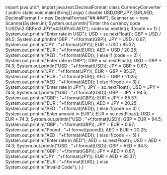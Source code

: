 import java.util.*;
import java.text.DecimalFormat;
class CurrencyConverter
{
    public static void main(String[] args) 
        {
            double USD,GBP,JPY,EUR,AED;
            DecimalFormat f = new DecimalFormat("##.###");
            Scanner sc = new Scanner(System.in);
            System.out.println("Enter the currency code 1:USD\n2:GBP\n3:JPY\n4:EUR\n5:AED"); 
            code=sc.nextInt();
            if(code == 1)
            {
                System.out.println("Enter rate in USD");
                USD = sc.nextFloat();
                GBP = USD / 94.5;
                System.out.println("GBP : "+f.format(GBP));
                JPY = USD / 0.67;
                System.out.println("JPY : "+f.format(JPY));
                EUR = USD / 85.37;
                System.out.println("EUR : "+f.format(EUR));
                AED = USD / 20.25;
                System.out.println("AED : "+f.format(AED));
            }
			else if (code == 2)
            {
                System.out.println("Enter rate in GBP");
                GBP = sc.nextFloat();
                USD = GBP * 74.3;
                System.out.println("USD : "+f.format(USD));
                JPY = GBP * 0.67;
                System.out.println("JPY : "+f.format(JPY));
                EUR = GBP * 85.37;
                System.out.println("EUR : "+f.format(EUR));
                AED = GBP * 2025;
                System.out.println("AED : "+f.format(AED));
            }
			 else if(code == 3)
            {
                System.out.println("Enter rate in JPY");
                JPY = sc.nextFloat();
                USD = JPY * 74.3;
                System.out.println("USD : "+f.format(USD));
                GBP = JPY * 94.5;
                System.out.println("GBP : "+f.format(GBP));
                EUR = JPY * 85.37;
                System.out.println("EUR : "+f.format(EUR));
                AED = JPY * 20.25;
                System.out.println("AED : "+f.format(AED));
            }
			 else if(code == 4)
            {
                System.out.println("Enter amount in EUR");
                EUR = sc.nextFloat();
                USD = EUR * 74.3;
                System.out.println("USD : "+f.format(USD));
                GBP = EUR * 94.5;
                System.out.println("GBP : "+f.format(GBP));
                JPY = EUR * 0.67;
                System.out.println("Pound : "+f.format(pound));
                AED = EUR * 20.25;
                System.out.println("AED : "+f.format(AED));
            }
			 else if(code == 5)
            {
                System.out.println("Enter rate in AED");
                AED = sc.nextFloat();
                USD = AED * 74.3;
                System.out.println("USD : "+f.format(USD));
                GBP = AED * 94.5;
                System.out.println("GBP : "+f.format(GBP));
                JPY = AED * 0.67;
                System.out.println("JPY : "+f.format(JPY));
                EUR = AED * 85.37;
                System.out.println("EUR : "+f.format(EUR));
            }
            else
                System.out.println("Invalid Code");
    }
}
			
